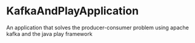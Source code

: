 # KafkaAndPlayApplication
An application that solves the producer-consumer problem using apache kafka and the java play framework
